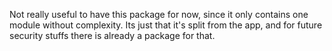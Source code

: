 Not really useful to have this package for now, since it only contains one module without complexity.
Its just that it's split from the app, and for future security stuffs there is already a package for that.

